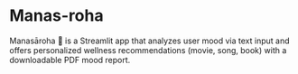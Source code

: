 # Manas-roha
Manasāroha 🌿 is a Streamlit app that analyzes user mood via text input and offers personalized wellness recommendations (movie, song, book) with a downloadable PDF mood report.
